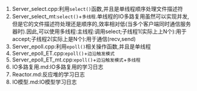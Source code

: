 1. Server_select.cpp:利用`select()`函数,并且是单线程顺序处理文件描述符
2. Server_select_mt:`select()`+`多线程`.单线程的IO多路复用虽然可以实现并发,但是它的文件描述符处理还是顺序的,效率相对低(当多个客户端同时通信服务器时).因此,可以使用多线程:主线程:调用select;子线程1(实际上上N个):用于accept;子线程2(实际上是N个):用于通信(recv,send)
3. Server_epoll.cpp:利用`epoll()`相关操作函数,并且是单线程
4. Server_epoll_ET.cpp:`epoll()`+`边沿触发模式`
5. Server_epoll_ET_mt.cpp:`epoll()`+`边沿触发模式`+`多线程`
6. IO多路复用.md:IO多路复用的学习日志
7. Reactor.md:反应堆的学习日志
8. IO模型.md:IO模型学习日志